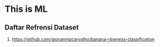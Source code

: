 # This is ML

## Daftar Refrensi Dataset
1. https://github.com/giovannipcarvalho/banana-ripeness-classification
